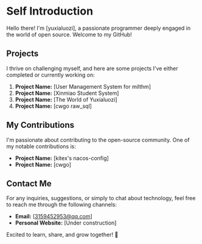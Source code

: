 # Self Introduction

Hello there! I'm [yuxialuozi], a passionate programmer deeply engaged in the world of open source. Welcome to my GitHub!

## Projects

I thrive on challenging myself, and here are some projects I've either completed or currently working on:

1. **Project Name:** [User Management System for milthm]
2. **Project Name:** [Xinmiao Student System]
3. **Project Name:** [The World of Yuxialuozi]
4. **Project Name:** [cwgo raw_sql]

## My Contributions

I'm passionate about contributing to the open-source community. One of my notable contributions is:

- **Project Name:** [kitex's nacos-config]
- **Project Name:** [cwgo]

## Contact Me

For any inquiries, suggestions, or simply to chat about technology, feel free to reach me through the following channels:

- **Email:** [3159452953@qq.com]
- **Personal Website:** [Under construction]

Excited to learn, share, and grow together! 🚀


<!---
yuxialuozi/yuxialuozi is a ✨ special ✨ repository because its `README.md` (this file) appears on your GitHub profile.
You can click the Preview link to take a look at your changes.
--->
